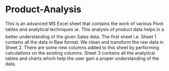 # Product-Analysis
This is an advanced MS Excel sheet that contains the work of various Pivot tables and analytical techniques 📊. This analysis of product data helps in a better understanding of the given Sales data. 
The first sheet i.e. Sheet 1 contains all the data in Raw format.
We clean and transform the raw data in Sheet 2. There are some new columns added to this sheet by performing calculations on the existing columns. 
Sheet 3 contains all the analytical tables and charts which help the user gain a proper understanding of the data. 
